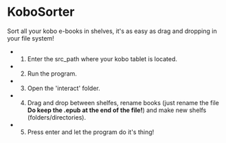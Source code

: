 # KoboSorter

Sort all your kobo e-books in shelves, it's as easy as drag and dropping in your file system!

- 1. Enter the src_path where your kobo tablet is located.
- 2. Run the program.
- 3. Open the 'interact' folder.
- 4. Drag and drop between shelfes, rename books (just rename the file **Do keep the .epub at the end of the file!**) and make new shelfs (folders/directories).
- 5. Press enter and let the program do it's thing!
